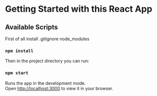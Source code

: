 # Getting Started with this React App

## Available Scripts

First of all install .gitignore node_modules

### `npm install`

Then in the project directory you can run:

### `npm start`

Runs the app in the development mode.\
Open [http://localhost:3000](http://localhost:3000) to view it in your browser.
